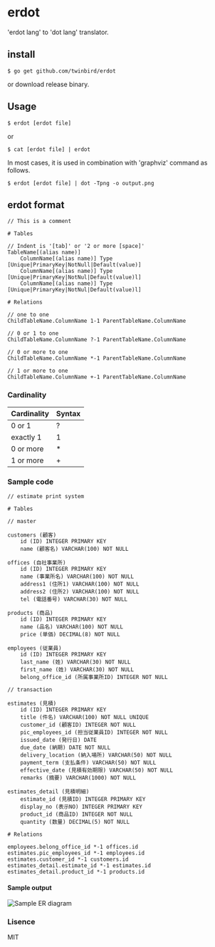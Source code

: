 # erdot

'erdot lang' to 'dot lang' translator.

## install

```console
$ go get github.com/twinbird/erdot
```

or download release binary.

## Usage

```console
$ erdot [erdot file]
```

or

```console
$ cat [erdot file] | erdot
```

In most cases, it is used in combination with 'graphviz' command as follows.

```console
$ erdot [erdot file] | dot -Tpng -o output.png
```

## erdot format

```
// This is a comment

# Tables

// Indent is '[tab]' or '2 or more [space]'
TableName[(alias name)]
	ColumnName[(alias name)] Type [Unique|PrimaryKey|NotNull|Default(value)]
	ColumnName[(alias name)] Type [Unique|PrimaryKey|NotNul|Default(value)l]
	ColumnName[(alias name)] Type [Unique|PrimaryKey|NotNul|Default(value)l]

# Relations

// one to one
ChildTableName.ColumnName 1-1 ParentTableName.ColumnName 

// 0 or 1 to one
ChildTableName.ColumnName ?-1 ParentTableName.ColumnName 

// 0 or more to one
ChildTableName.ColumnName *-1 ParentTableName.ColumnName 

// 1 or more to one
ChildTableName.ColumnName +-1 ParentTableName.ColumnName 
```

### Cardinality

| Cardinality   | Syntax   |
| ------------- | -------- |
| 0 or 1        | ?        |
| exactly 1     | 1        |
| 0 or more     | *        |
| 1 or more     | +        |

### Sample code

```console
// estimate print system

# Tables

// master

customers (顧客)
	id (ID) INTEGER PRIMARY KEY
	name (顧客名) VARCHAR(100) NOT NULL

offices (自社事業所)
	id (ID) INTEGER PRIMARY KEY
	name (事業所名) VARCHAR(100) NOT NULL
	address1 (住所1) VARCHAR(100) NOT NULL
	address2 (住所2) VARCHAR(100) NOT NULL
	tel (電話番号) VARCHAR(30) NOT NULL

products (商品)
	id (ID) INTEGER PRIMARY KEY
	name (品名) VARCHAR(100) NOT NULL
	price (単価) DECIMAL(8) NOT NULL

employees (従業員)
	id (ID) INTEGER PRIMARY KEY
	last_name (姓) VARCHAR(30) NOT NULL
	first_name (姓) VARCHAR(30) NOT NULL
	belong_office_id (所属事業所ID) INTEGER NOT NULL

// transaction

estimates (見積)
	id (ID) INTEGER PRIMARY KEY
	title (件名) VARCHAR(100) NOT NULL UNIQUE
	customer_id (顧客ID) INTEGER NOT NULL
	pic_employees_id (担当従業員ID) INTEGER NOT NULL
	issued_date (発行日) DATE 
	due_date (納期) DATE NOT NULL
	delivery_location (納入場所) VARCHAR(50) NOT NULL
	payment_term (支払条件) VARCHAR(50) NOT NULL
	effective_date (見積有効期限) VARCHAR(50) NOT NULL
	remarks (摘要) VARCHAR(1000) NOT NULL

estimates_detail (見積明細)
	estimate_id (見積ID) INTEGER PRIMARY KEY
	display_no (表示NO) INTEGER PRIMARY KEY
	product_id (商品ID) INTEGER NOT NULL
	quantity (数量) DECIMAL(5) NOT NULL

# Relations

employees.belong_office_id *-1 offices.id
estimates.pic_employees_id *-1 employees.id
estimates.customer_id *-1 customers.id
estimates_detail.estimate_id *-1 estimates.id
estimates_detail.product_id *-1 products.id
```

#### Sample output

![Sample ER diagram](https://github.com/twinbird/erdot/sample/sample.svg)

### Lisence

MIT
